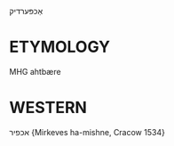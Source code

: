 אַכפּערדיק

ETYMOLOGY
===========
MHG ahtbære

WESTERN
========

אכפיר {Mirkeves ha-mishne, Cracow 1534}
